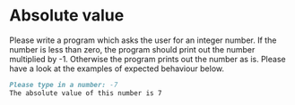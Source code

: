 
# Absolute value

Please write a program which asks the user for an integer number. If the number is less than zero, the program should print out the number multiplied by -1. Otherwise the program prints out the number as is. Please have a look at the examples of expected behaviour below.

```markdown
Please type in a number: -7
The absolute value of this number is 7
```
